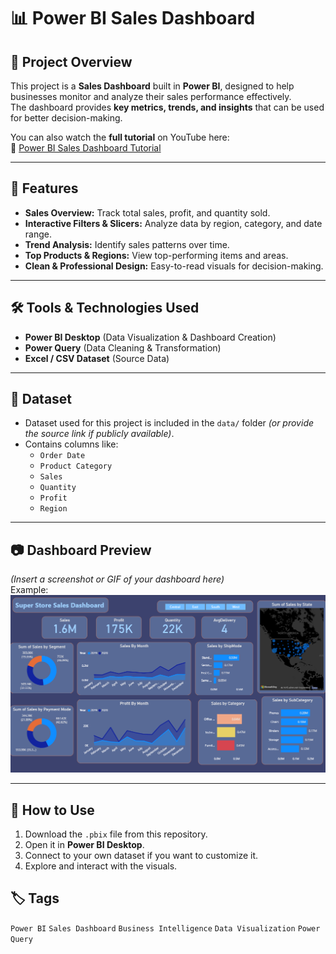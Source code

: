 # 📊 Power BI Sales Dashboard

## 📝 Project Overview
This project is a **Sales Dashboard** built in **Power BI**, designed to help businesses monitor and analyze their sales performance effectively.  
The dashboard provides **key metrics, trends, and insights** that can be used for better decision-making.  

You can also watch the **full tutorial** on YouTube here:  
🎥 [Power BI Sales Dashboard Tutorial](https://youtu.be/fZn83JRt4Nk)  

---

## 🎯 Features
- **Sales Overview:** Track total sales, profit, and quantity sold.  
- **Interactive Filters & Slicers:** Analyze data by region, category, and date range.  
- **Trend Analysis:** Identify sales patterns over time.  
- **Top Products & Regions:** View top-performing items and areas.  
- **Clean & Professional Design:** Easy-to-read visuals for decision-making.  

---

## 🛠️ Tools & Technologies Used
- **Power BI Desktop** (Data Visualization & Dashboard Creation)  
- **Power Query** (Data Cleaning & Transformation)  
- **Excel / CSV Dataset** (Source Data)  

---

## 📂 Dataset
- Dataset used for this project is included in the `data/` folder *(or provide the source link if publicly available)*.  
- Contains columns like:  
  - `Order Date`  
  - `Product Category`  
  - `Sales`  
  - `Quantity`  
  - `Profit`  
  - `Region`  

---

## 📷 Dashboard Preview
*(Insert a screenshot or GIF of your dashboard here)*  
Example:  
![Dashboard Screenshot](dashboard.png)  

---

## 🚀 How to Use
1. Download the `.pbix` file from this repository.  
2. Open it in **Power BI Desktop**.  
3. Connect to your own dataset if you want to customize it.  
4. Explore and interact with the visuals.

## 🏷️ Tags
`Power BI` `Sales Dashboard` `Business Intelligence` `Data Visualization` `Power Query`
